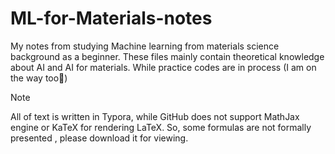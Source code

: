 # ML-for-Materials-notes
My notes from studying Machine learning from materials science background as a beginner. These files mainly contain theoretical knowledge about AI and AI for materials. While practice codes are in process (I am on the way too🥹)

> [!NOTE]
>
> All of text is written in Typora, while GitHub does not support MathJax engine or KaTeX for rendering LaTeX. So, some formulas are not formally presented ,     please download it for viewing.



